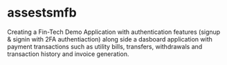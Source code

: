 # assestsmfb
Creating a Fin-Tech Demo Application with authentication features (signup & signin with 2FA authentiaction) along side a dasboard application with payment transactions such as utility bills, transfers, withdrawals and transaction history and invoice generation.
